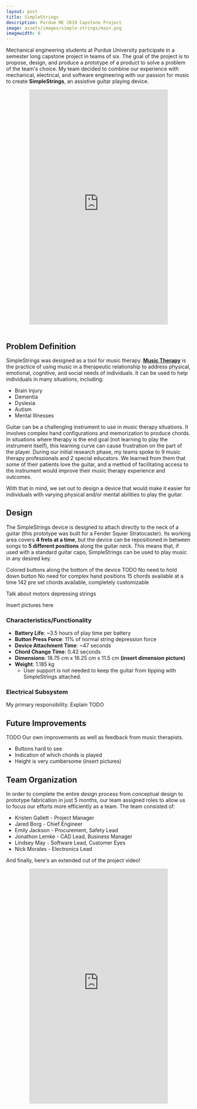 ```yaml
---
layout: post
title: SimpleStrings
description: Purdue ME 2019 Capstone Project
image: assets/images/simple-strings/main.png
imagewidth: 0
---
```


Mechanical engineering students at Purdue University participate in a semester long capstone project in teams of six. The goal of the project is to propose, design, and produce a prototype of a product to solve a problem of the team's choice. My team decided to combine our experience with mechanical, electrical, and software engineering with our passion for music to create **SimpleStrings**, an assistive guitar playing device.

<center>
<iframe
    width="75%"
    height="640"
    src="https://www.youtube.com/embed/94spG3D15ZU"
    frameborder="0"
    allow="autoplay; encrypted-media"
    allowfullscreen
>
</iframe>
</center>
<br>

## Problem Definition
SimpleStrings was designed as a tool for music therapy. [**Music Therapy**](https://www.musictherapy.org/about/musictherapy/) is the practice of using music in a therapeutic relationship to address physical, emotional, cognitive, and social needs of individuals. It can be used to help individuals in many situations, including:
- Brain Injury
- Dementia
- Dyslexia
- Autism
- Mental Illnesses

Guitar can be a challenging instrument to use in music therapy situations. It involves complex hand configurations and memorization to produce chords. In situations where therapy is the end goal (not learning to play the instrument itself), this learning curve can cause frustration on the part of the player. During our initial research phase, my teams spoke to 9 music therapy professionals and 2 special educators. We learned from them that some of their patients love the guitar, and a method of facilitating access to the instrument would improve their music therapy experience and outcomes.

With that in mind, we set out to design a device that would make it easier for individuals with varying physical and/or mental abilities to play the guitar.

## Design
The SimpleStrings device is designed to attach directly to the neck of a guitar (this prototype was built for a Fender Squier Stratocaster). Its working area covers **4 frets at a time**, but the device can be repositioned in between songs to **5 different positions** along the guitar neck. This means that, if used with a standard guitar capo, SimpleStrings can be used to play music in any desired key.

Colored buttons along the bottom of the device TODO
No need to hold down button
No need for complex hand positions
15 chords available at a time
142 pre set chords available, completely customizable

Talk about motors depressing strings

Insert pictures here

### Characteristics/Functionality
- **Battery Life**: ~3.5 hours of play time per battery
- **Button Press Force**: 11% of normal string depression force
- **Device Attachment Time**: ~47 seconds
- **Chord Change Time**: 0.42 seconds
- **Dimensions**: 18.75 cm x 16.25 cm x 11.5 cm
**(insert dimension picture)**
- **Weight**: 1.185 kg
    - User support is not needed to keep the guitar from tipping with SimpleStrings attached.


### Electrical Subsystem
My primary responsibility. Explain TODO


## Future Improvements
TODO
Our own improvements as well as feedback from music therapists.
- Buttons hard to see
- Indication of which chords is played
- Height is very cumbersome (insert pictures)



## Team Organization
In order to complete the entire design process from conceptual design to prototype fabrication in just 5 months, our team assigned roles to allow us to focus our efforts more efficiently as a team. The team consisted of:

- Kristen Gallett - Project Manager
- Jared Borg - Chief Engineer
- Emily Jackson - Procurement, Safety Lead
- Jonathon Lemke - CAD Lead, Business Manager
- Lindsey May - Software Lead, Customer Eyes
- Nick Morales - Electronics Lead


And finally, here's an extended cut of the project video!
<center>
<iframe
    width="75%"
    height="640"
    src="https://www.youtube.com/embed/d3h6AYNHfU4"
    frameborder="0"
    allow="autoplay; encrypted-media"
    allowfullscreen
>
</iframe>
</center>